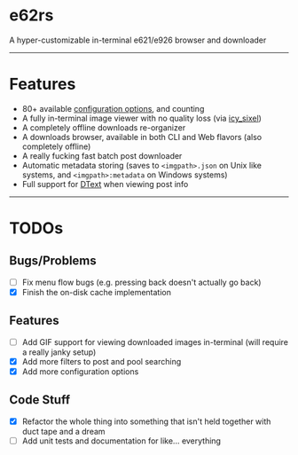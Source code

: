 # e62rs

A hyper-customizable in-terminal e621/e926 browser and downloader

---

# Features

- 80+ available [configuration options](https://github.com/TheBearodactyl/e62rs/wiki/Configuration), and counting
- A fully in-terminal image viewer with no quality loss (via [icy_sixel](https://github.com/mkrueger/icy_sixel/))
- A completely offline downloads re-organizer
- A downloads browser, available in both CLI and Web flavors (also completely offline)
- A really fucking fast batch post downloader
- Automatic metadata storing (saves to `<imgpath>.json` on Unix like systems, and `<imgpath>:metadata` on Windows systems)
- Full support for [DText](https://e621.net/help/dtext.html) when viewing post info

---

# TODOs

## Bugs/Problems

- [ ] Fix menu flow bugs (e.g. pressing back doesn't actually go back)
- [x] Finish the on-disk cache implementation

## Features

- [ ] Add GIF support for viewing downloaded images in-terminal (will require a really janky setup)
- [x] Add more filters to post and pool searching
- [x] Add more configuration options

## Code Stuff

- [x] Refactor the whole thing into something that isn't held together with duct tape and a dream
- [ ] Add unit tests and documentation for like... everything
